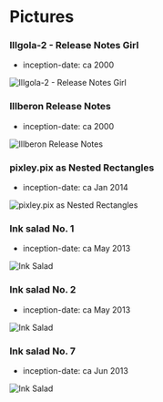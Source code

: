 Pictures
========


### Illgola-2 - Release Notes Girl

*   inception-date: ca 2000

![Illgola-2 - Release Notes Girl](http://catseye.tc/modules/illgol-grand-mal/2.%20Illgola-2/doc/release_notes_girl.gif)

### Illberon Release Notes

*   inception-date: ca 2000

![Illberon Release Notes](http://catseye.tc/modules/illgol-grand-mal/3.%20Illberon/doc/irl-may.jpg)

### pixley.pix as Nested Rectangles

*   inception-date: ca Jan 2014

![pixley.pix as Nested Rectangles](http://static.catseye.tc/images/generated/Pixley.png)

### Ink salad No. 1

*   inception-date: ca May 2013

![Ink Salad](http://static.catseye.tc/images/pictures/Ink%20salad%20No.%201.png)

### Ink salad No. 2

*   inception-date: ca May 2013

![Ink Salad](http://static.catseye.tc/images/pictures/Ink%20salad%20No.%202.png)

### Ink salad No. 7

*   inception-date: ca Jun 2013

![Ink Salad](http://static.catseye.tc/images/pictures/Ink%20salad%20No.%207.png)
